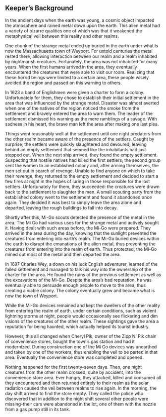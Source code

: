 ## Keeper’s Background

In the ancient days when the earth was young, a cosmic object impacted the atmosphere and rained metal down upon the earth. This alien metal had a variety of bizarre qualities one of which was that it weakened the metaphysical veil between this reality and other realms.

One chunk of the strange metal ended up buried in the earth under what is now the Massachusetts town of Weyport. For untold centuries the metal rested there, allowing interaction between our realm and a realm inhabited by nightmarish creatures. Fortunately, the area was not inhabited for many years. When the first humans arrived in the area, they eventually encountered the creatures that were able to visit our room. Realizing that these horrid beings were limited to a certain area, these people wisely avoided the region and passed on this warning to others.

In 1623 a band of Englishmen were given a charter to form a colony. Unfortunately for them, they chose to establish their initial settlement in the area that was influenced by the strange metal. Disaster was almost averted when one of the natives of the region noticed the smoke from the settlement and bravely entered the area to warn them. The leader of the settlement dismissed his warning as the mere ramblings of a savage. With sadness in his heart, the brave man left the area after making one last plea.

Things went reasonably well at the settlement until one night predators from the other realm became aware of the presence of the settlers. Caught by surprise, the settlers were quickly slaughtered and devoured; leaving behind an empty settlement that seemed like the inhabitants had just stepped out. When the next ship arrived, they found the empty settlement. Suspecting that hostile natives had killed the first settlers, the second group sent the women to an established colony and, after arming themselves, the men set out in search of revenge. Unable to find anyone on which to take their revenge, they returned to the empty settlement and decided to start a few fires at night in the hopes of luring in those responsible for the lost settlers. Unfortunately for them, they succeeded: the creatures were drawn back to the settlement to slaughter the men. A small scouting party from the established colony went to the settlement and found it abandoned once again. They decided it was best to simply leave the area alone and departed, leaving the rough buildings to fall into decay.

Shortly after this, Mi-Go scouts detected the presence of the metal in the area. The Mi Go had various uses for the strange metal and actively sought it. Having dealt with such areas before, the Mi-Go were prepared. They arrived in the area during the day, knowing that the sunlight prevented the creatures from entering into earth’s realm. The Mi-Go buried devices within the earth to disrupt the emanations of the alien metal, thus preventing the creatures from entering into the realm of earth. Thus protected, the Mi-Go mined out most of the metal and then departed the area.

In 1697 Charles Wey, a down on his luck English adventurer, learned of the failed settlement and managed to talk his way into the ownership of the charter for the area. He found the ruins of the previous settlement as well as the excavations of the Mi-Go. Despite the area’s bad reputation, he was eventually able to persuade enough people to move to the area, thus creating a viable colony. The colony eventually grew and became what is now the town of Weyport.

While the Mi-Go devices remained and kept the dwellers of the other reality from entering the realm of earth, under certain conditions, such as violent lightning storms at night, people would occasionally see flickering and dim visions of the creatures of the other realm. These sightings gave the area a reputation for being haunted, which actually helped its tourist industry.

However, this all changed when Cheryl Pik, owner of the Zipp N’ Pik chain of convenience stores, bought the town’s gas station and had it modernized. During construction one of the Mi Go devices was unearthed and taken by one of the workers, thus enabling the veil to be parted in that area. Eventually the convenience store was completed and opened.

Nothing happened for the first twenty-seven days. Then, one night creatures from the other realm crossed, quite by accident, into the convenience store area. Ever hungry, they attacked, killed and consumed all they encountered and then returned entirely to their realm as the solar radiation caused the veil between realms to rise again. In the morning, the day shift arrived to find the store empty. They called the police who discovered that in addition to the night shift several other people were missing-their cars were abandoned in the lot, one of them with the nozzle from a gas pump still in its tank.
